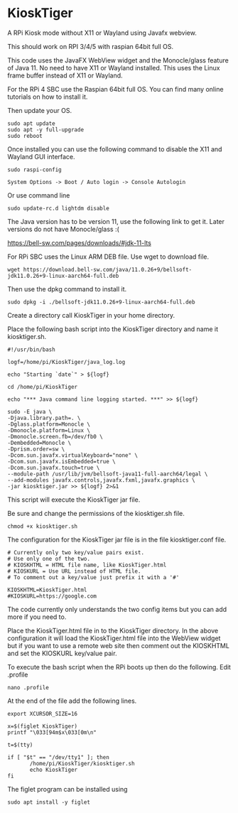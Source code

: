 # KioskTiger
A RPi Kiosk mode without X11 or Wayland using Javafx webview.

This should work on RPI 3/4/5 with raspian 64bit full OS.

This code uses the JavaFX WebView widget and the Monocle/glass feature of Java 11.
No need to have X11 or Wayland installed.  This uses the Linux frame buffer instead of X11 or Wayland.

For the RPi 4 SBC use the Raspian 64bit full OS.  You can find many online tutorials on how to install it.

Then update your OS.

	sudo apt update
 	sudo apt -y full-upgrade
  	sudo reboot

Once installed you can use the following command to disable the X11 and Wayland GUI interface. 

	sudo raspi-config
	
	System Options -> Boot / Auto login -> Console Autologin
 
 Or use command line

 	sudo update-rc.d lightdm disable

The Java version has to be version 11, use the following link to get it. Later versions do not have Monocle/glass :(

https://bell-sw.com/pages/downloads/#jdk-11-lts

For RPi SBC uses the Linux ARM DEB file. Use wget to download file.

	wget https://download.bell-sw.com/java/11.0.26+9/bellsoft-jdk11.0.26+9-linux-aarch64-full.deb

Then use the dpkg command to install it.

	sudo dpkg -i ./bellsoft-jdk11.0.26+9-linux-aarch64-full.deb
	
Create a directory call KioskTiger in your home directory.
	
Place the following bash script into the KioskTiger directory and name it kiosktiger.sh.

	#!/usr/bin/bash
	
	logf=/home/pi/KioskTiger/java_log.log
	
	echo "Starting `date`" > ${logf}
	
	cd /home/pi/KioskTiger
	
	echo "*** Java command line logging started. ***" >> ${logf}
	
    sudo -E java \
    -Djava.library.path=. \
    -Dglass.platform=Monocle \
    -Dmonocle.platform=Linux \
    -Dmonocle.screen.fb=/dev/fb0 \
    -Dembedded=Monocle \
    -Dprism.order=sw \
    -Dcom.sun.javafx.virtualKeyboard="none" \
    -Dcom.sun.javafx.isEmbedded=true \
    -Dcom.sun.javafx.touch=true \
    --module-path /usr/lib/jvm/bellsoft-java11-full-aarch64/legal \
    --add-modules javafx.controls,javafx.fxml,javafx.graphics \
    -jar kiosktiger.jar >> ${logf} 2>&1

This script will execute the KioskTiger jar file. 

Be sure and change the permissions of the kiosktiger.sh file.
	
	chmod +x kiosktiger.sh

The configuration for the KioskTiger jar file is in the file kiosktiger.conf file.

	# Currently only two key/value pairs exist.
	# Use only one of the two.
	# KIOSKHTML = HTML file name, like KioskTiger.html
	# KIOSKURL = Use URL instead of HTML file.
	# To comment out a key/value just prefix it with a '#'
	
	KIOSKHTML=KioskTiger.html
	#KIOSKURL=https://google.com

The code currently only understands the two config items but you can add more if you need to.

Place the KioskTiger.html file in to the KioskTiger directory.
In the above configuration it will load the KioskTiger.html file into the WebView widget but
if you want to use a remote web site then comment out the KIOSKHTML and set the KIOSKURL key/value pair.

To execute the bash script when the RPi boots up then do the following.
Edit .profile 
	
	nano .profile
	
At the end of the file add the following lines.

	export XCURSOR_SIZE=16

	x=$(figlet KioskTiger)
	printf "\033[94m$x\033[0m\n"
	
	t=$(tty)
	
	if [ "$t" == "/dev/tty1" ]; then
	       /home/pi/KioskTiger/kiosktiger.sh
	       echo KioskTiger
	fi

The figlet program can be installed using

	sudo apt install -y figlet
	
